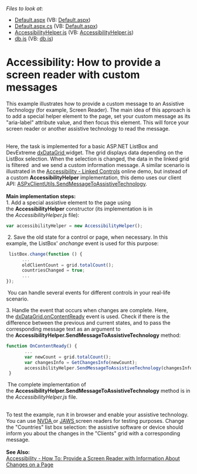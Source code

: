 <!-- default file list -->
*Files to look at*:

* [Default.aspx](./CS/Default.aspx) (VB: [Default.aspx](./VB/Default.aspx))
* [Default.aspx.cs](./CS/Default.aspx.cs) (VB: [Default.aspx](./VB/Default.aspx))
* [AccessibilityHelper.js](./CS/scripts/AccessibilityHelper.js) (VB: [AccessibilityHelper.js](./VB/scripts/AccessibilityHelper.js))
* [db.js](./CS/scripts/db.js) (VB: [db.js](./VB/scripts/db.js))
<!-- default file list end -->
# Accessibility: How to provide a screen reader with custom messages


<p>This example illustrates how to provide a custom message to an Assistive Technology (for example, Screen Reader). The main idea of this approach is to add a special helper element to the page, set your custom message as its "aria-label" attribute value, and then focus this element. This will force your screen reader or another assistive technology to read the message.</p>
<p><br>Here, the task is implemented for a basic ASP.NET ListBox and DevExtreme <a href="https://js.devexpress.com/Documentation/16_1/ApiReference/UI_Widgets/dxDataGrid/">dxDataGrid </a>widget. The grid displays data depending on the ListBox selection. When the selection is changed, the data in the linked grid is filtered  and we send a custom information message. A similar scenario is illustrated in the <a href="http://demos.devexpress.com/ASPxEditorsDemos/Accessibility/LinkedControls.aspx">Accessibility - Linked Controls</a> online demo, but instead of a custom <strong>AccessibilityHelper</strong> implementation, this demo uses our client API: <a href="http://help.devexpress.com/#AspNet/DevExpressWebScriptsASPxClientControlBase_SendMessageToAssistiveTechnologytopic">ASPxClientUtils.SendMessageToAssistiveTechnology</a>.<br><br><strong>Main implementation steps:</strong><br>1. Add a special assistive element to the page using the <strong>AccessibilityHelper</strong> constructor (its implementation is in the<em> AccessibilityHelper.js</em> file):</p>


```js
var accessibilityHelper = new AccessibilityHelper();

```


<p> 2. Save the old state for a control or page, when necessary. In this example, the ListBox' <em>onchange</em> event is used for this purpose:</p>


```js
 listBox.change(function () {
      ...
      oldClientCount = grid.totalCount();
      countriesChanged = true;
      ...
});

```


<p> You can handle several events for different controls in your real-life scenario.</p>
<p>3. Handle the event that occurs when changes are complete. Here, the <a href="https://js.devexpress.com/Documentation/16_1/ApiReference/UI_Widgets/dxDataGrid/Configuration/#onContentReady">dxDataGrid.onContentReady</a> event is used. Check if there is the difference between the previous and current states, and to pass the corresponding message text as an argument to the <strong>AccessibilityHelper.SendMessageToAssistiveTechnology</strong> method:</p>


```js
function OnContentReady() {
       ...
       var newCount = grid.totalCount();
       var changesInfo = GetChangesInfo(newCount);
       accessibilityHelper.SendMessageToAssistiveTechnology(changesInfo);
 }

```


<p> The complete implementation of the <strong>AccessibilityHelper.SendMessageToAssistiveTechnology</strong> method is in the <em>AccessibilityHelper.js</em> file.</p>
<p><br>To test the example, run it in browser and enable your assistive technology. You can use <a href="http://webaim.org/articles/nvda/">NVDA </a>or <a href="http://webaim.org/articles/jaws/">JAWS </a>screen readers for testing purposes. Change the "Countries" list box selection: the assistive software or device should inform you about the changes in the "Clients" grid with a corresponding message.<br><br><strong>See Also:</strong><br><a href="https://documentation.devexpress.com/#AspNet/CustomDocument117274">Accessibility - How To: Provide a Screen Reader with Information About Changes on a Page</a></p>

<br/>



